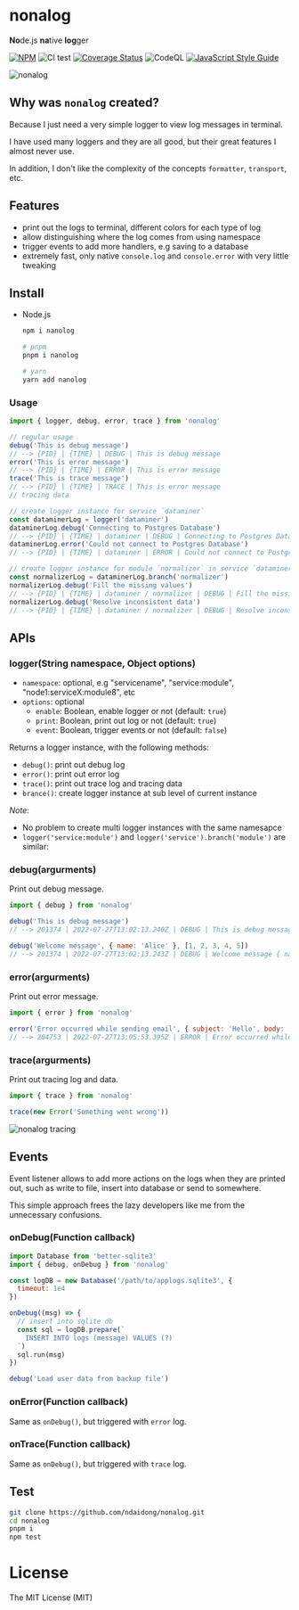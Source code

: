 # nonalog

**No**de.js **na**tive **log**ger

[![NPM](https://badge.fury.io/js/article-parser.svg)](https://badge.fury.io/js/nonalog)
![CI test](https://github.com/ndaidong/nonalog/workflows/ci-test/badge.svg)
[![Coverage Status](https://coveralls.io/repos/github/ndaidong/nonalog/badge.svg)](https://coveralls.io/github/ndaidong/nonalog)
![CodeQL](https://github.com/ndaidong/nonalog/workflows/CodeQL/badge.svg)
[![JavaScript Style Guide](https://img.shields.io/badge/code_style-standard-brightgreen.svg)](https://standardjs.com)


![nonalog](https://res.cloudinary.com/pwshub/image/upload/v1658918465/documentation/Screenshot-nonalog.jpg)


## Why was `nonalog` created?

Because I just need a very simple logger to view log messages in terminal.

I have used many loggers and they are all good, but their great features I almost never use.

In addition, I don't like the complexity of the concepts `formatter`, `transport`, etc.


## Features

- print out the logs to terminal, different colors for each type of log
- allow distinguishing where the log comes from using namespace
- trigger events to add more handlers, e.g saving to a database
- extremely fast, only native `console.log` and `console.error` with very little tweaking

## Install

- Node.js

  ```bash
  npm i nanolog

  # pnpm
  pnpm i nanolog

  # yarn
  yarn add nanolog
  ```

### Usage

```js
import { logger, debug, error, trace } from 'nonalog'

// regular usage
debug('This is debug message')
// --> {PID} | {TIME} | DEBUG | This is debug message
error('This is error message')
// --> {PID} | {TIME} | ERROR | This is error message
trace('This is trace message')
// --> {PID} | {TIME} | TRACE | This is error message
// tracing data

// create logger instance for service `dataminer`
const dataminerLog = logger('dataminer')
dataminerLog.debug('Connecting to Postgres Database')
// --> {PID} | {TIME} | dataminer | DEBUG | Connecting to Postgres Database
dataminerLog.error('Could not connect to Postgres Database')
// --> {PID} | {TIME} | dataminer | ERROR | Could not connect to Postgres Database

// create logger instance for module `normalizer` in service `dataminer`
const normalizerLog = dataminerLog.branch('normalizer')
normalizerLog.debug('Fill the missing values')
// --> {PID} | {TIME} | dataminer / normalizer | DEBUG | Fill the missing values
normalizerLog.debug('Resolve inconsistent data')
// --> {PID} | {TIME} | dataminer / normalizer | DEBUG | Resolve inconsistent data
```

## APIs

### logger(String namespace, Object options)

- `namespace`: optional, e.g "servicename", "service:module", "node1:serviceX:module8", etc
- `options`: optional
  - `enable`: Boolean, enable logger or not (default: `true`)
  - `print`: Boolean, print out log or not (default: `true`)
  - `event`: Boolean, trigger events or not (default: `false`)

Returns a logger instance, with the following methods:

- `debug()`: print out debug log
- `error()`: print out error log
- `trace()`: print out trace log and tracing data
- `brance()`: create logger instance at sub level of current instance

*Note*:

- No problem to create multi logger instances with the same namesapce
- `logger('service:module')` and `logger('service').branch('module')` are similar:


### debug(argurments)

Print out debug message.

```js
import { debug } from 'nonalog'

debug('This is debug message')
// --> 201374 | 2022-07-27T13:02:13.240Z | DEBUG | This is debug message

debug('Welcome message', { name: 'Alice' }, [1, 2, 3, 4, 5])
// --> 201374 | 2022-07-27T13:02:13.243Z | DEBUG | Welcome message { name: 'Alice' } [ 1, 2, 3, 4, 5 ]
```

### error(argurments)

Print out error message.

```js
import { error } from 'nonalog'

error('Error occurred while sending email', { subject: 'Hello', body: 'hi Bob, Long time no see' })
// --> 204753 | 2022-07-27T13:05:53.395Z | ERROR | Error occurred while sending email { subject: 'Hello', body: 'hi Bob, Long time no see' }
```

### trace(argurments)

Print out tracing log and data.

```js
import { trace } from 'nonalog'

trace(new Error('Something went wrong'))
```

![nonalog tracing](https://res.cloudinary.com/pwshub/image/upload/v1658927360/documentation/nonalog_-_tracing.png)


## Events

Event listener allows to add more actions on the logs when they are printed out, such as write to file, insert into database or send to somewhere.

This simple approach frees the lazy developers like me from the unnecessary confusions.

### onDebug(Function callback)

```js
import Database from 'better-sqlite3'
import { debug, onDebug } from 'nonalog'

const logDB = new Database('/path/to/applogs.sqlite3', {
  timeout: 1e4
})

onDebug((msg) => {
  // insert into sqlite db
  const sql = logDB.prepare(`
    INSERT INTO logs (message) VALUES (?)
  `)
  sql.run(msg)
})

debug('Load user data from backup file')
```

### onError(Function callback)

Same as `onDebug()`, but triggered with `error` log.

### onTrace(Function callback)

Same as `onDebug()`, but triggered with `trace` log.

## Test

```bash
git clone https://github.com/ndaidong/nonalog.git
cd nonalog
pnpm i
npm test
```

# License

The MIT License (MIT)

